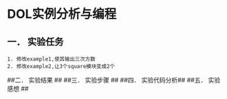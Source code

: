 # DOL实例分析与编程 #
## 一．   实验任务 ##
    1. 修改example1,使其输出三次方数
    2. 修改example2,让3个square模块变成2个
##二．    实验结果 ##
##三．    实验步骤 ##
##四．    实验代码分析##
##五．    实验感想 ##

